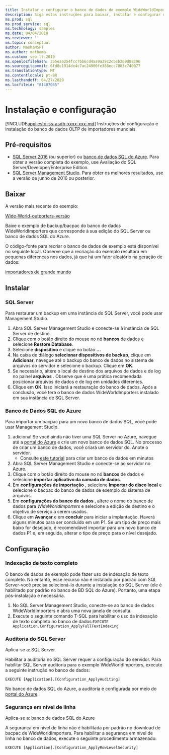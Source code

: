```yaml
---
title: Instalar e configurar o banco de dados de exemplo WideWorldImporters
description: Siga estas instruções para baixar, instalar e configurar o banco de dados de exemplo WideWorldImporters com SQL Server Management Studio.
ms.prod: sql
ms.prod_service: sql
ms.technology: samples
ms.date: 04/04/2018
ms.reviewer: ''
ms.topic: conceptual
author: MashaMSFT
ms.author: mathoma
ms.custom: seo-lt-2019
ms.openlocfilehash: 355eaa254fcc7bb6cd4aa9a39c2cbcb269d88396
ms.sourcegitcommit: 6fd8c1914de4c7ac24900fe388ecc7883c740077
ms.translationtype: MT
ms.contentlocale: pt-BR
ms.lasthandoff: 04/27/2020
ms.locfileid: "81487065"
---
```

# <a name="installation-and-configuration"></a>Instalação e configuração
[!INCLUDE[appliesto-ss-asdb-xxxx-xxx-md](../includes/appliesto-ss-asdb-xxxx-xxx-md.md)]
Instruções de configuração e instalação do banco de dados OLTP de importadores mundiais.

## <a name="prerequisites"></a>Pré-requisitos

- [SQL Server 2016](https://www.microsoft.com/evalcenter/evaluate-sql-server-2016) (ou superior) ou [banco de dados SQL do Azure](https://azure.microsoft.com/services/sql-database/). Para obter a versão completa do exemplo, use Avaliação do SQL Server/Developer/Enterprise Edition.
- [SQL Server Management Studio](../ssms/download-sql-server-management-studio-ssms.md). Para obter os melhores resultados, use a versão de junho de 2016 ou posterior.

## <a name="download"></a>Baixar

A versão mais recente do exemplo:

[Wide-World-outporters-versão](https://go.microsoft.com/fwlink/?LinkID=800630)

Baixe o exemplo de backup/bacpac do banco de dados WideWorldImporters que corresponde à sua edição do SQL Server ou banco de dados SQL do Azure.

O código-fonte para recriar o banco de dados de exemplo está disponível no seguinte local. Observe que a recriação do exemplo resultará em pequenas diferenças nos dados, já que há um fator aleatório na geração de dados:

[importadores de grande mundo](https://github.com/Microsoft/sql-server-samples/tree/master/samples/databases/wide-world-importers/sample-scripts)

## <a name="install"></a>Instalar


### <a name="sql-server"></a>SQL Server

Para restaurar um backup em uma instância do SQL Server, você pode usar Management Studio.

1. Abra SQL Server Management Studio e conecte-se à instância de SQL Server de destino.
2. Clique com o botão direito do mouse no nó **bancos** de dados e selecione **Restore Database**.
3. Selecione **dispositivo** e clique no botão **...**
4. Na caixa de diálogo **selecionar dispositivos de backup**, clique em **Adicionar**, navegue até o backup do banco de dados no sistema de arquivos do servidor e selecione o backup. Clique em **OK**.
5. Se necessário, altere o local de destino dos arquivos de dados e de log no painel **arquivos** . Observe que é uma prática recomendada posicionar arquivos de dados e de log em unidades diferentes.
6. Clique em **OK**. Isso iniciará a restauração do banco de dados. Após a conclusão, você terá o banco de dados WideWorldImporters instalado em sua instância de SQL Server.

### <a name="azure-sql-database"></a>Banco de Dados SQL do Azure

Para importar um bacpac para um novo banco de dados SQL, você pode usar Management Studio.

1. adicional Se você ainda não tiver uma SQL Server no Azure, navegue até a [portal do Azure](https://portal.azure.com/) e crie um novo banco de dados SQL. No processo de criar um banco de dados, você criará um servidor do. Anote o servidor.
   - Consulte [este tutorial](https://azure.microsoft.com/documentation/articles/sql-database-get-started/) para criar um banco de dados em minutos
2. Abra SQL Server Management Studio e conecte-se ao servidor no Azure.
3. Clique com o botão direito do mouse no nó **bancos** de dados e selecione **importar aplicativo da camada de dados**.
4. Em **configurações de importação** , selecione **Importar do disco local** e selecione o bacpac do banco de dados de exemplo do sistema de arquivos.
5. Em **configurações do banco de dados** , altere o nome do banco de dados para *WideWorldImporters* e selecione a edição de destino e o objetivo de serviço a serem usados.
6. Clique em **Avançar** e em **concluir** para iniciar a implantação. Haverá alguns minutos para ser concluído em um P1. Se um tipo de preço mais baixo for desejado, é recomendável importar para um novo banco de dados P1 e, em seguida, alterar o tipo de preço para o nível desejado.

## <a name="configuration"></a>Configuração

### <a name="full-text-indexing"></a>Indexação de texto completo

O banco de dados de exemplo pode fazer uso de indexação de texto completo. No entanto, esse recurso não é instalado por padrão com SQL Server-você precisa selecioná-lo durante a instalação do SQL Server (ele é habilitado por padrão no banco de BD SQL do Azure). Portanto, uma etapa pós-instalação é necessária.

1. No SQL Server Management Studio, conecte-se ao banco de dados WideWorldImporters e abra uma nova janela de consulta.
2. Execute o seguinte comando T-SQL para habilitar o uso da indexação de texto completo no banco de dados:`EXECUTE Application.Configuration_ApplyFullTextIndexing`


### <a name="sql-server-audit"></a>Auditoria do SQL Server

Aplica-se a: SQL Server

Habilitar a auditoria no SQL Server requer a configuração do servidor. Para habilitar SQL Server auditoria para o exemplo WideWorldImporters, execute a seguinte instrução no banco de dados:

    EXECUTE [Application].[Configuration_ApplyAuditing]

No banco de dados SQL do Azure, a auditoria é configurada por meio do [portal do Azure](https://portal.azure.com/).

### <a name="row-level-security"></a>Segurança em nível de linha

Aplica-se a: banco de dados SQL do Azure

A segurança em nível de linha não é habilitada por padrão no download de bacpac de WideWorldImporters. Para habilitar a segurança em nível de linha no banco de dados, execute o seguinte procedimento armazenado:

    EXECUTE [Application].[Configuration_ApplyRowLevelSecurity]

